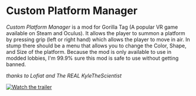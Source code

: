 # Custom Platform Manager

*Custom Platform Manager* is a mod for Gorilla Tag (A popular VR game available on Steam and Oculus). It allows the player to summon a platform by pressing grip (left or right hand) which allows the player to move in air. In stump there should be a menu that allows you to change the Color, Shape, and Size of the platform. Because the mod is only available to use in modded lobbies, I'm 99.9% sure this mod is safe to use without getting banned.


*thanks to Lofiat and The REAL KyleTheScientist*

[![Watch the trailer](https://img.youtube.com/vi/lyGcfqRgPvk/maxresdefault.jpg)](https://youtu.be/lyGcfqRgPvk)
